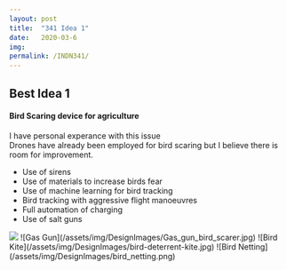 ```yaml
---
layout: post
title:  "341 Idea 1"
date:   2020-03-6 
img: 
permalink: /INDN341/
---
```



## Best Idea 1  
#### Bird Scaring device for agriculture 
I have personal experance with this issue  
Drones have already been employed for bird scaring but I believe there is room for improvement. 
* Use of sirens 
* Use of materials to increase birds fear 
* Use of machine learning for bird tracking 
* Bird tracking with aggressive flight manoeuvres 
* Full automation of charging 
* Use of salt guns   
<img src="{{site.baseurl}}/assets/img/DesignImages/Gas_gun_bird_scarer.jpg">
![Gas Gun](/assets/img/DesignImages/Gas_gun_bird_scarer.jpg)  
![Bird Kite](/assets/img/DesignImages/bird-deterrent-kite.jpg)  
![Bird Netting](/assets/img/DesignImages/bird_netting.png)  

